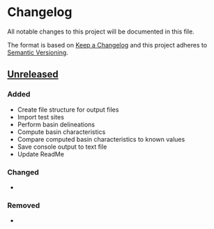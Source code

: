 # Changelog

All notable changes to this project will be documented in this file.

The format is based on [Keep a Changelog](http://keepachangelog.com/en/1.0.0/)
and this project adheres to [Semantic Versioning](http://semver.org/spec/v2.0.0.html).

## [Unreleased](https://github.com/USGS-WiM/SS-IntegrationTester/tree/dev)

### Added

- Create file structure for output files
- Import test sites
- Perform basin delineations
- Compute basin characteristics
- Compare computed basin characteristics to known values
- Save console output to text file
- Update ReadMe

### Changed

-

### Removed

-

